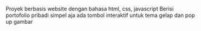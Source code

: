 Proyek berbasis website dengan bahasa html, css, javascript
Berisi portofolio pribadi simpel aja
ada tombol interaktif untuk tema gelap dan pop up gambar
